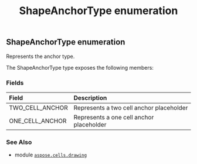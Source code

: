 ﻿---
title: ShapeAnchorType enumeration
second_title: Aspose.Cells for Python via .NET API References
description: 
type: docs
weight: 1150
url: /aspose.cells.drawing/shapeanchortype/
is_root: false
---

## ShapeAnchorType enumeration

Represents the anchor type.



The ShapeAnchorType type exposes the following members:

### Fields
| Field | Description |
| :- | :- |
| TWO_CELL_ANCHOR | Represents a two cell anchor placeholder |
| ONE_CELL_ANCHOR | Represents a one cell anchor placeholder |



### See Also
* module [`aspose.cells.drawing`](..)
